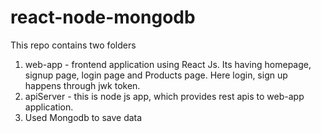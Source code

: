 # react-node-mongodb

This repo contains two folders
1) web-app - frontend application using React Js. Its having homepage, signup page, login page and Products page. Here login, sign up happens through jwk token.
2) apiServer - this is node js app, which provides rest apis to web-app application.
3) Used Mongodb to save data
